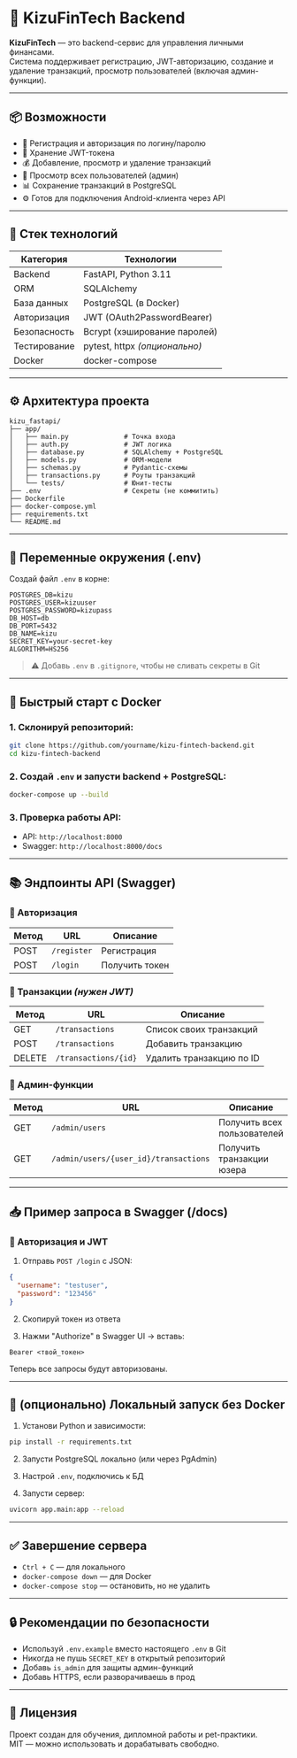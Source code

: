 # 🏦 KizuFinTech Backend

**KizuFinTech** — это backend-сервис для управления личными финансами.  
Система поддерживает регистрацию, JWT-авторизацию, создание и удаление транзакций, просмотр пользователей (включая админ-функции).

---

## 📦 Возможности

- 🔐 Регистрация и авторизация по логину/паролю
- 🧾 Хранение JWT-токена
- 💰 Добавление, просмотр и удаление транзакций
- 🧑 Просмотр всех пользователей (админ)
- 📊 Сохранение транзакций в PostgreSQL
- ⚙️ Готов для подключения Android-клиента через API

---

## 🚀 Стек технологий

| Категория         | Технологии                   |
|------------------|------------------------------|
| Backend          | FastAPI, Python 3.11         |
| ORM              | SQLAlchemy                   |
| База данных      | PostgreSQL (в Docker)        |
| Авторизация      | JWT (OAuth2PasswordBearer)   |
| Безопасность     | Bcrypt (хэширование паролей) |
| Тестирование     | pytest, httpx *(опционально)*|
| Docker           | docker-compose               |

---

## ⚙️ Архитектура проекта

```
kizu_fastapi/
├── app/
│   ├── main.py              # Точка входа
│   ├── auth.py              # JWT логика
│   ├── database.py          # SQLAlchemy + PostgreSQL
│   ├── models.py            # ORM-модели
│   ├── schemas.py           # Pydantic-схемы
│   ├── transactions.py      # Роуты транзакций
│   └── tests/               # Юнит-тесты
├── .env                     # Секреты (не коммитить)
├── Dockerfile
├── docker-compose.yml
├── requirements.txt
└── README.md
```

---

## 📂 Переменные окружения (.env)

Создай файл `.env` в корне:

```env
POSTGRES_DB=kizu
POSTGRES_USER=kizuuser
POSTGRES_PASSWORD=kizupass
DB_HOST=db
DB_PORT=5432
DB_NAME=kizu
SECRET_KEY=your-secret-key
ALGORITHM=HS256
```

> ⚠️ Добавь `.env` в `.gitignore`, чтобы не сливать секреты в Git

---

## 🐳 Быстрый старт с Docker

### 1. Склонируй репозиторий:

```bash
git clone https://github.com/yourname/kizu-fintech-backend.git
cd kizu-fintech-backend
```

### 2. Создай `.env` и запусти backend + PostgreSQL:

```bash
docker-compose up --build
```

### 3. Проверка работы API:

- API: `http://localhost:8000`
- Swagger: `http://localhost:8000/docs`

---

## 📚 Эндпоинты API (Swagger)

### 🔐 Авторизация

| Метод | URL         | Описание        |
|-------|-------------|-----------------|
| POST  | `/register` | Регистрация     |
| POST  | `/login`    | Получить токен  |

### 💸 Транзакции *(нужен JWT)*

| Метод  | URL                    | Описание                   |
|--------|------------------------|----------------------------|
| GET    | `/transactions`        | Список своих транзакций    |
| POST   | `/transactions`        | Добавить транзакцию        |
| DELETE | `/transactions/{id}`   | Удалить транзакцию по ID   |

### 🧑 Админ-функции

| Метод | URL                                 | Описание                      |
|-------|--------------------------------------|-------------------------------|
| GET   | `/admin/users`                      | Получить всех пользователей   |
| GET   | `/admin/users/{user_id}/transactions` | Получить транзакции юзера     |

---

## 📥 Пример запроса в Swagger (/docs)

### 🔐 Авторизация и JWT

1. Отправь `POST /login` с JSON:

```json
{
  "username": "testuser",
  "password": "123456"
}
```

2. Скопируй токен из ответа

3. Нажми "Authorize" в Swagger UI → вставь:

```
Bearer <твой_токен>
```

Теперь все запросы будут авторизованы.

---

## 🧪 (опционально) Локальный запуск без Docker

1. Установи Python и зависимости:

```bash
pip install -r requirements.txt
```

2. Запусти PostgreSQL локально (или через PgAdmin)

3. Настрой `.env`, подключись к БД

4. Запусти сервер:

```bash
uvicorn app.main:app --reload
```

---

## ✅ Завершение сервера

- `Ctrl + C` — для локального
- `docker-compose down` — для Docker
- `docker-compose stop` — остановить, но не удалить

---

## 🔒 Рекомендации по безопасности

- Используй `.env.example` вместо настоящего `.env` в Git
- Никогда не пушь `SECRET_KEY` в открытый репозиторий
- Добавь `is_admin` для защиты админ-функций
- Добавь HTTPS, если разворачиваешь в прод

---

## 📜 Лицензия

Проект создан для обучения, дипломной работы и pet-практики.  
MIT — можно использовать и дорабатывать свободно.
